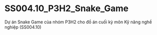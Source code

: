 # SS004.10_P3H2_Snake_Game
Dự án Snake Game của nhóm P3H2 cho đồ án cuối kỳ môn Kỹ năng nghề nghiệp (SS004.10)
